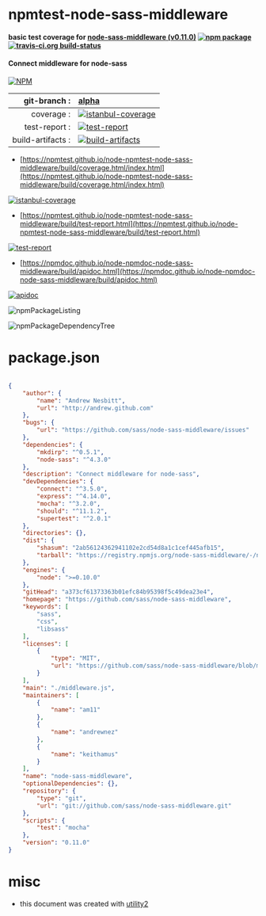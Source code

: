 # npmtest-node-sass-middleware

#### basic test coverage for  [node-sass-middleware (v0.11.0)](https://github.com/sass/node-sass-middleware)  [![npm package](https://img.shields.io/npm/v/npmtest-node-sass-middleware.svg?style=flat-square)](https://www.npmjs.org/package/npmtest-node-sass-middleware) [![travis-ci.org build-status](https://api.travis-ci.org/npmtest/node-npmtest-node-sass-middleware.svg)](https://travis-ci.org/npmtest/node-npmtest-node-sass-middleware)

#### Connect middleware for node-sass

[![NPM](https://nodei.co/npm/node-sass-middleware.png?downloads=true&downloadRank=true&stars=true)](https://www.npmjs.com/package/node-sass-middleware)

| git-branch : | [alpha](https://github.com/npmtest/node-npmtest-node-sass-middleware/tree/alpha)|
|--:|:--|
| coverage : | [![istanbul-coverage](https://npmtest.github.io/node-npmtest-node-sass-middleware/build/coverage.badge.svg)](https://npmtest.github.io/node-npmtest-node-sass-middleware/build/coverage.html/index.html)|
| test-report : | [![test-report](https://npmtest.github.io/node-npmtest-node-sass-middleware/build/test-report.badge.svg)](https://npmtest.github.io/node-npmtest-node-sass-middleware/build/test-report.html)|
| build-artifacts : | [![build-artifacts](https://npmtest.github.io/node-npmtest-node-sass-middleware/glyphicons_144_folder_open.png)](https://github.com/npmtest/node-npmtest-node-sass-middleware/tree/gh-pages/build)|

- [https://npmtest.github.io/node-npmtest-node-sass-middleware/build/coverage.html/index.html](https://npmtest.github.io/node-npmtest-node-sass-middleware/build/coverage.html/index.html)

[![istanbul-coverage](https://npmtest.github.io/node-npmtest-node-sass-middleware/build/screenCapture.buildCi.browser.%252Ftmp%252Fbuild%252Fcoverage.lib.html.png)](https://npmtest.github.io/node-npmtest-node-sass-middleware/build/coverage.html/index.html)

- [https://npmtest.github.io/node-npmtest-node-sass-middleware/build/test-report.html](https://npmtest.github.io/node-npmtest-node-sass-middleware/build/test-report.html)

[![test-report](https://npmtest.github.io/node-npmtest-node-sass-middleware/build/screenCapture.buildCi.browser.%252Ftmp%252Fbuild%252Ftest-report.html.png)](https://npmtest.github.io/node-npmtest-node-sass-middleware/build/test-report.html)

- [https://npmdoc.github.io/node-npmdoc-node-sass-middleware/build/apidoc.html](https://npmdoc.github.io/node-npmdoc-node-sass-middleware/build/apidoc.html)

[![apidoc](https://npmdoc.github.io/node-npmdoc-node-sass-middleware/build/screenCapture.buildCi.browser.%252Ftmp%252Fbuild%252Fapidoc.html.png)](https://npmdoc.github.io/node-npmdoc-node-sass-middleware/build/apidoc.html)

![npmPackageListing](https://npmtest.github.io/node-npmtest-node-sass-middleware/build/screenCapture.npmPackageListing.svg)

![npmPackageDependencyTree](https://npmtest.github.io/node-npmtest-node-sass-middleware/build/screenCapture.npmPackageDependencyTree.svg)



# package.json

```json

{
    "author": {
        "name": "Andrew Nesbitt",
        "url": "http://andrew.github.com"
    },
    "bugs": {
        "url": "https://github.com/sass/node-sass-middleware/issues"
    },
    "dependencies": {
        "mkdirp": "^0.5.1",
        "node-sass": "^4.3.0"
    },
    "description": "Connect middleware for node-sass",
    "devDependencies": {
        "connect": "^3.5.0",
        "express": "^4.14.0",
        "mocha": "^3.2.0",
        "should": "^11.1.2",
        "supertest": "^2.0.1"
    },
    "directories": {},
    "dist": {
        "shasum": "2ab56124362941102e2cd54d8a1c1cef445afb15",
        "tarball": "https://registry.npmjs.org/node-sass-middleware/-/node-sass-middleware-0.11.0.tgz"
    },
    "engines": {
        "node": ">=0.10.0"
    },
    "gitHead": "a373cf61373363b01efc84b95398f5c49dea23e4",
    "homepage": "https://github.com/sass/node-sass-middleware",
    "keywords": [
        "sass",
        "css",
        "libsass"
    ],
    "licenses": [
        {
            "type": "MIT",
            "url": "https://github.com/sass/node-sass-middleware/blob/master/LICENSE"
        }
    ],
    "main": "./middleware.js",
    "maintainers": [
        {
            "name": "am11"
        },
        {
            "name": "andrewnez"
        },
        {
            "name": "keithamus"
        }
    ],
    "name": "node-sass-middleware",
    "optionalDependencies": {},
    "repository": {
        "type": "git",
        "url": "git://github.com/sass/node-sass-middleware.git"
    },
    "scripts": {
        "test": "mocha"
    },
    "version": "0.11.0"
}
```



# misc
- this document was created with [utility2](https://github.com/kaizhu256/node-utility2)
